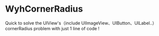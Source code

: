 # WyhCornerRadius
Quick to solve the UIView's（include UIImageView、UIButton、UILabel..） cornerRadius problem with just 1 line of code !
